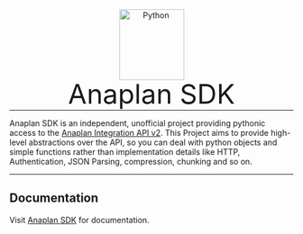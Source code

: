 <p align="center" style="margin: 0 0 10px">
  <img width="115" height="126" src="https://upload.wikimedia.org/wikipedia/commons/c/c3/Python-logo-notext.svg" alt='Python'>
</p>

<h1 align="center" style="font-size: 3rem; font-weight: 400; margin: -15px 0">
Anaplan SDK
</h1>

---

Anaplan SDK is an independent, unofficial project providing pythonic access to
the [Anaplan Integration API v2](https://anaplan.docs.apiary.io/). This Project aims to provide high-level abstractions
over the API, so you can deal with python objects and simple functions rather than implementation details like HTTP,
Authentication,
JSON Parsing, compression, chunking and so on.

---

## Documentation

Visit [Anaplan SDK](https://vinzenzklass.github.io/anaplan-sdk/) for documentation.

